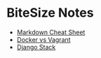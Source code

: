 # BiteSize Notes

* [Markdown Cheat Sheet](https://github.com/adam-p/markdown-here/wiki/Markdown-Cheatsheet)
* [Docker vs Vagrant](DockerVsVagrant.md)
* [Django Stack](DjangoStack.md)